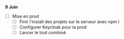 **9 Juin**
- [ ] Mise en prod
    - [ ] Finir l'install des projets sur le serveur avec npm i 
    - [ ] Configurer Keycloak pour la prod
    - [ ] Lancer le tout combiné